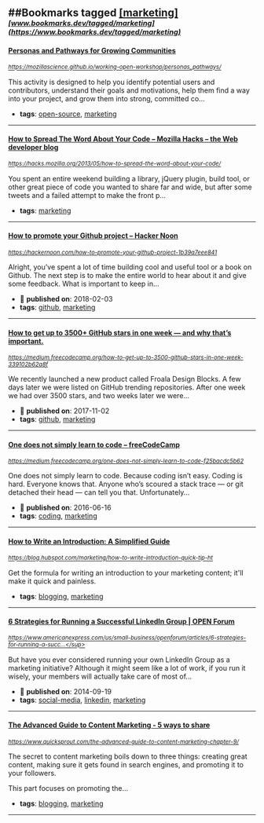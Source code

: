 ##Bookmarks tagged [[marketing]](https://www.bookmarks.dev?q=[marketing])
_<sup><sup>[www.bookmarks.dev/tagged/marketing](https://www.bookmarks.dev/tagged/marketing)</sup></sup>_
---
#### [Personas and Pathways for Growing Communities](https://mozillascience.github.io/working-open-workshop/personas_pathways/)
_<sup>https://mozillascience.github.io/working-open-workshop/personas_pathways/</sup>_

This activity is designed to help you identify potential users and contributors, understand their goals and motivations, help them find a way into your project, and grow them into strong, committed co...
* **tags**: [open-source](../tagged/open-source.md), [marketing](../tagged/marketing.md)
---
#### [How to Spread The Word About Your Code – Mozilla Hacks – the Web developer blog](https://hacks.mozilla.org/2013/05/how-to-spread-the-word-about-your-code/)
_<sup>https://hacks.mozilla.org/2013/05/how-to-spread-the-word-about-your-code/</sup>_

You spent an entire weekend building a library, jQuery plugin, build tool, or other great piece of code you wanted to share far and wide, but after some tweets and a failed attempt to make the front p...
* **tags**: [marketing](../tagged/marketing.md)
---
#### [How to promote your Github project – Hacker Noon](https://hackernoon.com/how-to-promote-your-github-project-1b39a7eee841)
_<sup>https://hackernoon.com/how-to-promote-your-github-project-1b39a7eee841</sup>_

Alright, you’ve spent a lot of time building cool and useful tool or a book on Github. The next step is to make the entire world to hear about it and give some feedback. What is important to keep in…
* :calendar: **published on**: 2018-02-03
* **tags**: [github](../tagged/github.md), [marketing](../tagged/marketing.md)
---
#### [How to get up to 3500+ GitHub stars in one week — and why that’s important.](https://medium.freecodecamp.org/how-to-get-up-to-3500-github-stars-in-one-week-339102b62a8f)
_<sup>https://medium.freecodecamp.org/how-to-get-up-to-3500-github-stars-in-one-week-339102b62a8f</sup>_

We recently launched a new product called Froala Design Blocks. A few days later we were listed on GitHub trending repositories. After one week we had over 3500 stars, and two weeks later we were…
* :calendar: **published on**: 2017-11-02
* **tags**: [github](../tagged/github.md), [marketing](../tagged/marketing.md)
---
#### [One does not simply learn to code – freeCodeCamp](https://medium.freecodecamp.org/one-does-not-simply-learn-to-code-f25bacdc5b62)
_<sup>https://medium.freecodecamp.org/one-does-not-simply-learn-to-code-f25bacdc5b62</sup>_

One does not simply learn to code. Because coding isn’t easy. Coding is hard. Everyone knows that. Anyone who’s scoured a stack trace — or git detached their head — can tell you that. Unfortunately…
* :calendar: **published on**: 2016-06-16
* **tags**: [coding](../tagged/coding.md), [marketing](../tagged/marketing.md)
---
#### [How to Write an Introduction: A Simplified Guide](https://blog.hubspot.com/marketing/how-to-write-introduction-quick-tip-ht)
_<sup>https://blog.hubspot.com/marketing/how-to-write-introduction-quick-tip-ht</sup>_

Get the formula for writing an introduction to your marketing content; it'll make it quick and painless.
* **tags**: [blogging](../tagged/blogging.md), [marketing](../tagged/marketing.md)
---
#### [6 Strategies for Running a Successful LinkedIn Group | OPEN Forum](https://www.americanexpress.com/us/small-business/openforum/articles/6-strategies-for-running-a-successful-linkedin-group/)
_<sup>https://www.americanexpress.com/us/small-business/openforum/articles/6-strategies-for-running-a-succ...</sup>_

But have you ever considered running your own LinkedIn Group as a marketing initiative? Although it might seem like a lot of work, if you run it wisely, your members will actually take care of most of...
* :calendar: **published on**: 2014-09-19
* **tags**: [social-media](../tagged/social-media.md), [linkedin](../tagged/linkedin.md), [marketing](../tagged/marketing.md)
---
#### [The Advanced Guide to Content Marketing - 5 ways to share](https://www.quicksprout.com/the-advanced-guide-to-content-marketing-chapter-9/)
_<sup>https://www.quicksprout.com/the-advanced-guide-to-content-marketing-chapter-9/</sup>_

The secret to content marketing boils down to three things: creating great content, making sure it gets found in search engines, and promoting it to your followers.

This part focuses on promoting the...
* **tags**: [blogging](../tagged/blogging.md), [marketing](../tagged/marketing.md)
---
